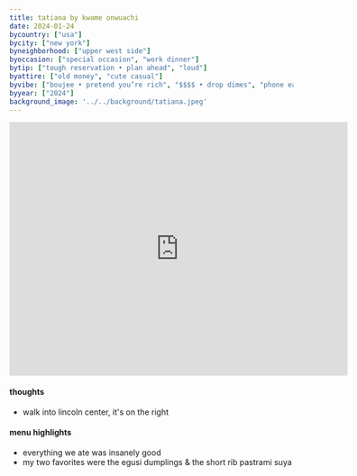 ```yaml
---
title: tatiana by kwame onwuachi
date: 2024-01-24
bycountry: ["usa"]
bycity: ["new york"]
byneighborhood: ["upper west side"]
byoccasion: ["special occasion", "work dinner"] 
bytip: ["tough reservation • plan ahead", "loud"]
byattire: ["old money", "cute casual"]
byvibe: ["boujee • pretend you’re rich", "$$$$ • drop dimes", "phone eats first", "dj is cooking with gas", "high energy"]
byyear: ["2024"]
background_image: '../../background/tatiana.jpeg'
---
```


<iframe src="https://www.google.com/maps/embed?pb=!1m18!1m12!1m3!1d3021.510479153305!2d-73.9856842888951!3d40.77279023377321!2m3!1f0!2f0!3f0!3m2!1i1024!2i768!4f13.1!3m3!1m2!1s0x89c2594c33122dc7%3A0xfd94158c7fb4f0e6!2sTatiana%20by%20Kwame%20Onwuachi!5e0!3m2!1sen!2sus!4v1706295170132!5m2!1sen!2sus" width="600" height="450" style="border:0;" allowfullscreen="" loading="lazy" referrerpolicy="no-referrer-when-downgrade"></iframe>

#### thoughts
* walk into lincoln center, it's on the right

#### menu highlights
* everything we ate was insanely good
* my two favorites were the egusi dumplings & the short rib pastrami suya